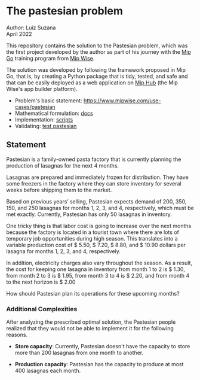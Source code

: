 # The pastesian problem

*Author*: Luiz Suzana  
April 2022

This repository contains the solution to the Pastesian problem, which was the first project developed by the author as part of his journey with the [Mip Go][Mip Go] training program from [Mip Wise][Mip Wise].

The solution was developed by following the framework proposed in Mip Go, that is, by creating a Python package that is tidy, tested, and safe and that can be easily deployed as a web application on [Mip Hub][mip hub] (the Mip Wise's app builder platform).

- Problem's basic statement: https://www.mipwise.com/use-cases/pastesian
- Mathematical formulation: [docs]
- Implementation: [scripts]
- Validating: [test pastesian]

## Statement

Pastesian is a family-owned pasta factory that is currently planning the production of lasagnas for the next 4 months.

Lasagnas are prepared and immediately frozen for distribution. They have some freezers in the factory where they can store inventory for several weeks before shipping them to the market.

Based on previous years’ selling, Pastesian expects demand of 200, 350, 150, and 250 lasagnas for months 1, 2, 3, and 4, respectively, which must be met exactly. Currently, Pastesian has only 50 lasagnas in inventory.

One tricky thing is that labor cost is going to increase over the next months because the factory is located in a 
tourist town where there are lots of temporary job opportunities during high season. This translates into a variable 
production cost of $ 5.50, $ 7.20, $ 8.80, and $ 10.90 dollars per lasagna for months 1, 2, 3, and 4, respectively.

In addition, electricity charges also vary throughout the season. As a result, the cost for keeping one lasagna in 
inventory from month 1 to 2 is $ 1.30, from month 2 to 3 is $ 1.95, from month 3 to 4 is $ 2.20, and from month 4 to 
the next horizon is $ 2.00

How should Pastesian plan its operations for these upcoming months?

### Additional Complexities

After analyzing the prescribed optimal solution, the Pastesian people realized that they would not be able to implement it for the following reasons.

- **Store capacity**: Currently, Pastesian doesn't have the capacity to store more than 200 lasagnas from one month to 
another.

- **Production capacity**: Pastesian has the capacity to produce at most 400 lasagnas each month. 


[Mip Go]: https://www.mipwise.com/mip-go
[Mip Wise]: https://www.mipwise.com/
[statement link]: https://www.mipwise.com/use-cases/pastesian
[mip hub]: https://www.mipwise.com/mip-hub
[docs]: docs/
[scripts]: pastesian/
[test pastesian]: test_pastesian/
